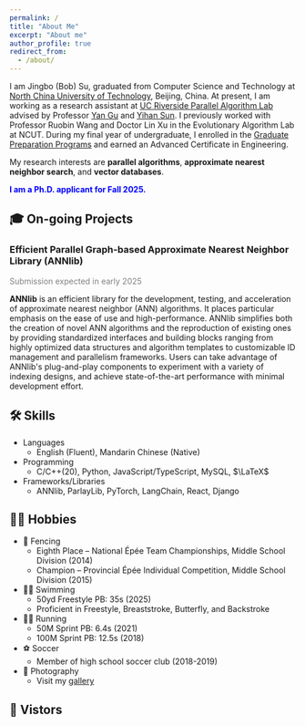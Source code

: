 ```yaml
---
permalink: /
title: "About Me"
excerpt: "About me"
author_profile: true
redirect_from: 
  - /about/
---
```


I am Jingbo (Bob) Su, graduated from Computer Science and Technology at [North China University of Technology](http://www.ncut.edu.cn), Beijing, China. At present, I am working as a research assistant at [UC Riverside Parallel Algorithm Lab](https://pal.cs.ucr.edu) advised by Professor [Yan Gu](https://www.cs.ucr.edu/~ygu) and [Yihan Sun](https://www.cs.ucr.edu/~yihans). I previously worked with Professor Ruobin Wang and Doctor Lin Xu in the Evolutionary Algorithm Lab at NCUT. During my final year of undergraduate, I enrolled in the [Graduate Preparation Programs](https://gpp.ucr.edu/) and earned an Advanced Certificate in Engineering.

My research interests are **parallel algorithms**, **approximate nearest neighbor search**, and **vector databases**.

**<span style="color:blue">I am a Ph.D. applicant for Fall 2025.</span>**

## 🎓 On-going Projects

### Efficient Parallel Graph-based Approximate Nearest Neighbor Library (ANNlib)

<!-- **ANNlib** is the project I am doing now at UCR PAL. **ANNlib** is an efficient system that supports developers in designing, building and evaluating their own graph-based ANN algorithms. We modularly encapsulate a host of public components commonly used by various prevlant graph-based ANN algorithms such as [DiskANN](https://papers.nips.cc/paper_files/paper/2019/file/09853c7fb1d3f8ee67a61b6bf4a7f8e6-Paper.pdf), [HNSW](https://arxiv.org/pdf/1603.09320), [HCNNG](https://www.sciencedirect.com/science/article/abs/pii/S0031320319302730), etc. By evaluating several of the above and other graph-based ANN algorithms on our system and comparing the results with the performance of these algorithms on their original systems, we find that our system performs better, or at least as well, in terms of accuracy (recall) and throughput (QPS). In essence, our system enables ANN researchers and developers to easily design and evaluate their own graph-based ANN algorithms in the same environment, and to implement more sophisticated operations such as dynamic insertion-deletion and hybrid filtered search. -->

<span style="color:grey">Submission expected in early 2025</span>

**ANNlib** is an efficient library for the development, testing, and acceleration of approximate nearest neighbor (ANN) algorithms. It places particular emphasis on the ease of use and high-performance. ANNlib simplifies both the creation of novel ANN algorithms and the reproduction of existing ones by providing standardized interfaces and building blocks ranging from highly optimized data structures and algorithm templates to customizable ID management and parallelism frameworks. Users can take advantage of ANNlib's plug-and-play components to experiment with a variety of indexing designs, and achieve state-of-the-art performance with minimal development effort.

## 🛠️ Skills

* Languages
  * English (Fluent), Mandarin Chinese (Native)
* Programming
  * C/C++(20), Python, JavaScript/TypeScript, MySQL, $\LaTeX$
* Frameworks/Libraries
  * ANNlib, ParlayLib, PyTorch, LangChain, React, Django

## 🏄🏻 Hobbies

* 🤺 Fencing
  * Eighth Place – National Épée Team Championships, Middle School Division (2014)
  * Champion – Provincial Épée Individual Competition, Middle School Division (2015)
* 🏊🏻 Swimming
  * 50yd Freestyle PB: 35s (2025)
  * Proficient in Freestyle, Breaststroke, Butterfly, and Backstroke
* 🏃🏻 Running
  * 50M Sprint PB: 6.4s (2021)
  * 100M Sprint PB: 12.5s (2018)
* ⚽️ Soccer
  * Member of high school soccer club (2018-2019)
* 📸 Photography
  * Visit my [gallery](https://sujingbo0217.github.io/photography)

<!-- Currently, I am conducting research on graph-based approximate nearest neighbor algorithms at UCR PAL with. Existing ANNS algorithms do not have an efficient way to perform filtered search, especially on high-dimensional labeled data. Furthermore, almost all ANNS algorithms have been evaluated on labeled datasets whose labels are irrelevant to the data points themselves. However, in real-world applications, such as retrieval augmented generation (RAG) in large language models (LLMs), filtered retrieval is essential based on the features of each data point. Therefore, I decided to focus on improving an efficient graph-based ANNS algorithm, which serves as the baseline, to support filtering. I performed ablation studies, comparing the enhanced algorithm with other graph-based ANNS algorithms. Additionally, I generated a novel vector dataset as a benchmark for evaluating the filtering performance of each algorithm. The dataset's labels are closely related to each data point, making it more reasonable and convincing for modeling the application of similarity vector search in real-world fields like RAG. -->

<!-- ### Neural Architecture Search with Evolutionary Algorithms for Natural Language Processing

Currently, I am conducting research on Neural Architecture Search (NAS), as my senior design with my mentors — [Ruobin Wang](https://scholar.google.com/citations?user=oFAHM8QAAAAJ&hl=en&oi=sra) and [Lin Xu](https://scholar.google.com/citations?user=-PEahpMAAAAJ&hl=en&oi=sra). First developed by Google in 2017, NAS has gained popularity as many methods proposed in subsequent years save computational costs and allowed for the search of more efficient neural network architectures. However, I believe that the limitations of complex search strategies and restricted applications in research areas should be taken into consideration today. To address the first constraint, evolutionary algorithms are proposed. I have published a [conference paper](https://www.researchgate.net/publication/370983446_A_Parallel_Gannet_Optimization_Algorithm_with_Communication_Strategies_PGOA) about novel evolutionary algorithms, which not only offer simplicity in conception and execution, but also have many advantages such as efficient avoidance of local optima and boost the convergence speed; Secondly, it was noted that researchers prioritize benchmarking their models and pursue the SOTA on computer vision datasets like the CIFAR-10. Hence, it may be beneficial to develop novel benchmarking methods for NLP or LLMs, enabling one to fine-tune their models through adapter type and position variation, with subsequent evaluation of architecture performance. -->

<!-- ### Ethics and Safety of Large Language Models (LLMs)

Last quarter, I took [CS 222: Natural Language Processing](https://sites.google.com/ucr.edu/cs222-nlp/home) at UC, Riverside. The course covered various topics related to large language model (LLM) attacks and safety. For the final project, we were encouraged to explore novel ways to successfully attack publicly available LLMs. My project focused on enhancing adversarial attacks through chain of thought (CoT) prompting. Specifically, I combined gradient-based adversarial attack techniques with CoT prompting to study a universal and transferable adversarial CoT suffix capable of triggering the CoT ability in various LLMs. I implemented and evaluated this attack approach based on the existing codebase *llm-attacks*, running experiments to compare its performance against baseline methods and Amazon's *auto-cot*. Additionally, I evaluated the generated content using *Llama-Guard* and conducted ablation studies on various harmful types categorized by the tool. The experimental results demonstrated that my novel method successfully triggered the CoT ability on generation in multiple public aligned LLMs during attacks, outperforming prior approaches. -->

## 👀 Vistors

<div id="clustrmaps-widget">
  <br>
  <script type='text/javascript' id='clustrmaps' src='//cdn.clustrmaps.com/map_v2.js?cl=ffffff&w=a&t=n&d=sz93jERvAKd2uxtlj7gwu1kZW09Mpvb2EhI_DgOc6vc&co=3382ba&cmn=f7ce46'></script>
</div>
